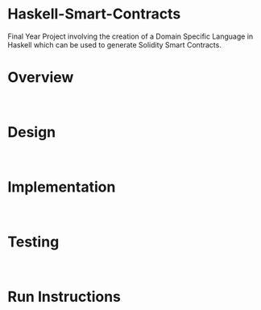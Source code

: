 # Haskell-Smart-Contracts
Final Year Project involving the creation of a Domain Specific Language in Haskell which can be used to generate Solidity Smart Contracts.

<h1>Overview</h1>
<p>
</p>
</br>

<h1>Design</h1>
<p></p>
</br>

<h1>Implementation</h1>
<p></p>
</br>

<h1>Testing</h1>
<p></p>
</br>

<h1>Run Instructions</h1>
<p></p>
</br>
